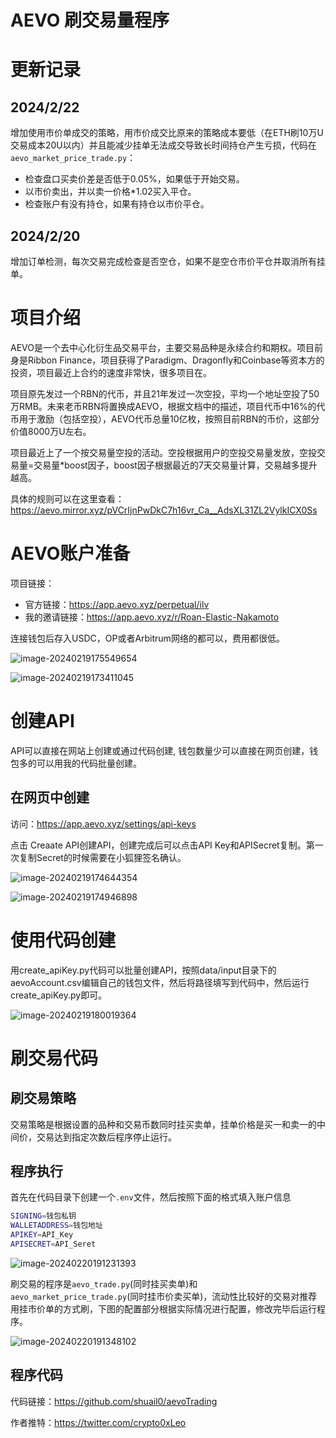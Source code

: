 # AEVO 刷交易量程序

# 更新记录

## 2024/2/22

增加使用市价单成交的策略，用市价成交比原来的策略成本要低（在ETH刷10万U交易成本20U以内）并且能减少挂单无法成交导致长时间持仓产生亏损，代码在`aevo_market_price_trade.py`：

 - 检查盘口买卖价差是否低于0.05%，如果低于开始交易。
 - 以市价卖出，并以卖一价格*1.02买入平仓。
 - 检查账户有没有持仓，如果有持仓以市价平仓。

## 2024/2/20
增加订单检测，每次交易完成检查是否空仓，如果不是空仓市价平仓并取消所有挂单。

# 项目介绍

AEVO是一个去中心化衍生品交易平台，主要交易品种是永续合约和期权。项目前身是Ribbon Finance，项目获得了Paradigm、Dragonfly和Coinbase等资本方的投资，项目最近上合约的速度非常快，很多项目在。

项目原先发过一个RBN的代币，并且21年发过一次空投，平均一个地址空投了50万RMB。未来老币RBN将置换成AEVO，根据文档中的描述，项目代币中16%的代币用于激励（包括空投），AEVO代币总量10亿枚，按照目前RBN的币价，这部分价值8000万U左右。

项目最近上了一个按交易量空投的活动。空投根据用户的空投交易量发放，空投交易量=交易量*boost因子，boost因子根据最近的7天交易量计算，交易越多提升越高。

具体的规则可以在这里查看：https://aevo.mirror.xyz/pVCrIjnPwDkC7h16vr_Ca__AdsXL31ZL2VylkICX0Ss 




# AEVO账户准备

项目链接：

 - 官方链接：https://app.aevo.xyz/perpetual/ilv
 - 我的邀请链接：https://app.aevo.xyz/r/Roan-Elastic-Nakamoto

连接钱包后存入USDC，OP或者Arbitrum网络的都可以，费用都很低。

![image-20240219175549654](https://s2.loli.net/2024/02/19/nEeOGIydctkHRj9.png)

![image-20240219173411045](https://s2.loli.net/2024/02/19/DRpF82oZ3VP4NJy.png)



# 创建API

API可以直接在网站上创建或通过代码创建, 钱包数量少可以直接在网页创建，钱包多的可以用我的代码批量创建。

## 在网页中创建

访问：https://app.aevo.xyz/settings/api-keys

点击 Creaate API创建API，创建完成后可以点击API Key和APISecret复制。第一次复制Secret的时候需要在小狐狸签名确认。

![image-20240219174644354](https://s2.loli.net/2024/02/19/4JVzcHrZMx9pE7X.png)

![image-20240219174946898](https://s2.loli.net/2024/02/19/Q4dzXfoL3S1e7B9.png)



# 使用代码创建

用create_apiKey.py代码可以批量创建API，按照data/input目录下的aevoAccount.csv编辑自己的钱包文件，然后将路径填写到代码中，然后运行create_apiKey.py即可。

![image-20240219180019364](https://s2.loli.net/2024/02/19/EIPhs8g4fT6coWS.png)

# 刷交易代码

## 刷交易策略

交易策略是根据设置的品种和交易币数同时挂买卖单，挂单价格是买一和卖一的中间价，交易达到指定次数后程序停止运行。

## 程序执行

首先在代码目录下创建一个`.env`文件，然后按照下面的格式填入账户信息

``` bash
SIGNING=钱包私钥
WALLETADDRESS=钱包地址
APIKEY=API_Key
APISECRET=API_Seret
```

![image-20240220191231393](https://s2.loli.net/2024/02/20/VlC2LGamAzyvHht.png)



刷交易的程序是`aevo_trade.py`(同时挂买卖单)和`aevo_market_price_trade.py`(同时挂市价卖买单)，流动性比较好的交易对推荐用挂市价单的方式刷，下图的配置部分根据实际情况进行配置，修改完毕后运行程序。


![image-20240220191348102](https://s2.loli.net/2024/02/20/P2Dr1LE5fuJRxhI.png)

## 程序代码

代码链接：https://github.com/shuail0/aevoTrading

作者推特：https://twitter.com/crypto0xLeo